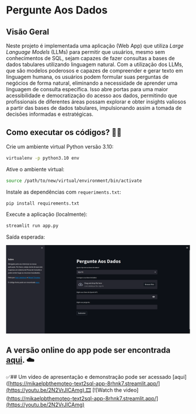# Pergunte Aos Dados
## Visão Geral
Neste projeto é implementada uma aplicação (Web App) que utiliza *Large* *Language* *Models* (LLMs) para permitir que usuários, mesmo sem conhecimentos de SQL, sejam capazes de fazer consultas a bases de dados tabulares utilizando linguagem natural. Com a utilização dos LLMs, que são modelos poderosos e capazes de compreender e gerar texto em linguagem humana, os usuários podem formular suas perguntas de negócios de forma natural, eliminando a necessidade de aprender uma linguagem de consulta específica. Isso abre portas para uma maior acessibilidade e democratização do acesso aos dados, permitindo que profissionais de diferentes áreas possam explorar e obter insights valiosos a partir das bases de dados tabulares, impulsionando assim a tomada de decisões informadas e estratégicas.

## Como executar os códigos? 👨‍💻
Crie um ambiente virtual Python versão 3.10:
```bash
virtualenv -p python3.10 env
```
Ative o ambiente virtual: 
```bash
source /path/to/new/virtual/environment/bin/activate
```
Instale as dependências com ``requeriments.txt``:
```bash
pip install requirements.txt
```
Execute a aplicação (localmente):
```bash
streamlit run app.py
```
Saída esperada:
<center><img width="800" src="images/output.png"></center>

## A versão online do app pode ser encontrada [aqui](https://mikaelpbthemoteo-text2sql-app-8rhnk7.streamlit.app/). ☁️

✅## Um vídeo de apresentação e demonstração pode ser acessado [aqui]([https://mikaelpbthemoteo-text2sql-app-8rhnk7.streamlit.app/](https://youtu.be/2N2VrJICAmg).🎞️
[![Watch the video](https://mikaelpbthemoteo-text2sql-app-8rhnk7.streamlit.app/](https://youtu.be/2N2VrJICAmg)
